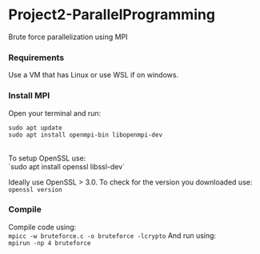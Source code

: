 # Project2-ParallelProgramming
Brute force parallelization using MPI

### Requirements
Use a VM that has Linux or use WSL if on windows.

### Install MPI
Open your terminal and run: <br>
```
sudo apt update
sudo apt install openmpi-bin libopenmpi-dev
``` 
<br>
To setup OpenSSL use: <br>
`sudo apt install openssl libssl-dev` 
<br>

Ideally use OpenSSL > 3.0. To check for the version you downloaded use:
`openssl version` 

### Compile
Compile code using: <br>
`mpicc -w bruteforce.c -o bruteforce -lcrypto`
And run using: <br>
`mpirun -np 4 bruteforce`